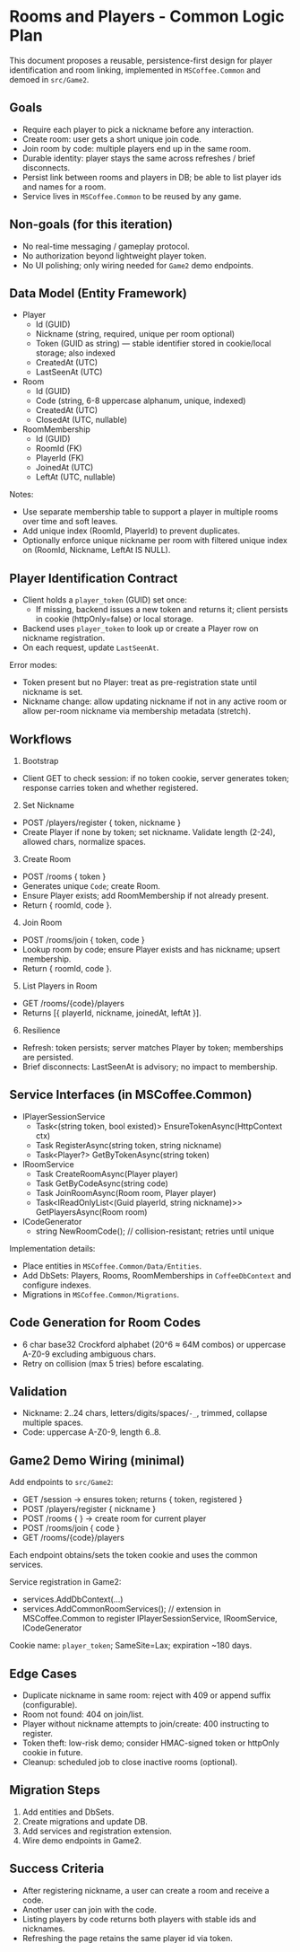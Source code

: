 # Rooms and Players - Common Logic Plan

This document proposes a reusable, persistence-first design for player identification and room linking, implemented in `MSCoffee.Common` and demoed in `src/Game2`.

## Goals
- Require each player to pick a nickname before any interaction.
- Create room: user gets a short unique join code.
- Join room by code: multiple players end up in the same room.
- Durable identity: player stays the same across refreshes / brief disconnects.
- Persist link between rooms and players in DB; be able to list player ids and names for a room.
- Service lives in `MSCoffee.Common` to be reused by any game.

## Non-goals (for this iteration)
- No real-time messaging / gameplay protocol.
- No authorization beyond lightweight player token.
- No UI polishing; only wiring needed for `Game2` demo endpoints.

## Data Model (Entity Framework)
- Player
  - Id (GUID)
  - Nickname (string, required, unique per room optional)
  - Token (GUID as string) — stable identifier stored in cookie/local storage; also indexed
  - CreatedAt (UTC)
  - LastSeenAt (UTC)
- Room
  - Id (GUID)
  - Code (string, 6-8 uppercase alphanum, unique, indexed)
  - CreatedAt (UTC)
  - ClosedAt (UTC, nullable)
- RoomMembership
  - Id (GUID)
  - RoomId (FK)
  - PlayerId (FK)
  - JoinedAt (UTC)
  - LeftAt (UTC, nullable)

Notes:
- Use separate membership table to support a player in multiple rooms over time and soft leaves.
- Add unique index (RoomId, PlayerId) to prevent duplicates.
- Optionally enforce unique nickname per room with filtered unique index on (RoomId, Nickname, LeftAt IS NULL).

## Player Identification Contract
- Client holds a `player_token` (GUID) set once:
  - If missing, backend issues a new token and returns it; client persists in cookie (httpOnly=false) or local storage.
- Backend uses `player_token` to look up or create a Player row on nickname registration.
- On each request, update `LastSeenAt`.

Error modes:
- Token present but no Player: treat as pre-registration state until nickname is set.
- Nickname change: allow updating nickname if not in any active room or allow per-room nickname via membership metadata (stretch).

## Workflows
1) Bootstrap
- Client GET to check session: if no token cookie, server generates token; response carries token and whether registered.

2) Set Nickname
- POST /players/register { token, nickname }
- Create Player if none by token; set nickname. Validate length (2-24), allowed chars, normalize spaces.

3) Create Room
- POST /rooms { token }
- Generates unique `Code`; create Room.
- Ensure Player exists; add RoomMembership if not already present.
- Return { roomId, code }.

4) Join Room
- POST /rooms/join { token, code }
- Lookup room by code; ensure Player exists and has nickname; upsert membership.
- Return { roomId, code }.

5) List Players in Room
- GET /rooms/{code}/players
- Returns [{ playerId, nickname, joinedAt, leftAt }].

6) Resilience
- Refresh: token persists; server matches Player by token; memberships are persisted.
- Brief disconnects: LastSeenAt is advisory; no impact to membership.

## Service Interfaces (in MSCoffee.Common)
- IPlayerSessionService
  - Task<(string token, bool existed)> EnsureTokenAsync(HttpContext ctx)
  - Task<Player> RegisterAsync(string token, string nickname)
  - Task<Player?> GetByTokenAsync(string token)
- IRoomService
  - Task<Room> CreateRoomAsync(Player player)
  - Task<Room> GetByCodeAsync(string code)
  - Task<RoomMembership> JoinRoomAsync(Room room, Player player)
  - Task<IReadOnlyList<(Guid playerId, string nickname)>> GetPlayersAsync(Room room)
- ICodeGenerator
  - string NewRoomCode(); // collision-resistant; retries until unique

Implementation details:
- Place entities in `MSCoffee.Common/Data/Entities`.
- Add DbSets: Players, Rooms, RoomMemberships in `CoffeeDbContext` and configure indexes.
- Migrations in `MSCoffee.Common/Migrations`.

## Code Generation for Room Codes
- 6 char base32 Crockford alphabet (20^6 ≈ 64M combos) or uppercase A-Z0-9 excluding ambiguous chars.
- Retry on collision (max 5 tries) before escalating.

## Validation
- Nickname: 2..24 chars, letters/digits/spaces/`-_`, trimmed, collapse multiple spaces.
- Code: uppercase A-Z0-9, length 6..8.

## Game2 Demo Wiring (minimal)
Add endpoints to `src/Game2`:
- GET /session -> ensures token; returns { token, registered }
- POST /players/register { nickname }
- POST /rooms { } -> create room for current player
- POST /rooms/join { code }
- GET /rooms/{code}/players

Each endpoint obtains/sets the token cookie and uses the common services.

Service registration in Game2:
- services.AddDbContext<CoffeeDbContext>(...)
- services.AddCommonRoomServices(); // extension in MSCoffee.Common to register IPlayerSessionService, IRoomService, ICodeGenerator

Cookie name: `player_token`; SameSite=Lax; expiration ~180 days.

## Edge Cases
- Duplicate nickname in same room: reject with 409 or append suffix (configurable).
- Room not found: 404 on join/list.
- Player without nickname attempts to join/create: 400 instructing to register.
- Token theft: low-risk demo; consider HMAC-signed token or httpOnly cookie in future.
- Cleanup: scheduled job to close inactive rooms (optional).

## Migration Steps
1) Add entities and DbSets.
2) Create migrations and update DB.
3) Add services and registration extension.
4) Wire demo endpoints in Game2.

## Success Criteria
- After registering nickname, a user can create a room and receive a code.
- Another user can join with the code.
- Listing players by code returns both players with stable ids and nicknames.
- Refreshing the page retains the same player id via token.

